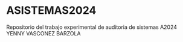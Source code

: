 # ASISTEMAS2024
Repositorio del trabajo experimental de auditoria de sistemas A2024
YENNY VASCONEZ BARZOLA
